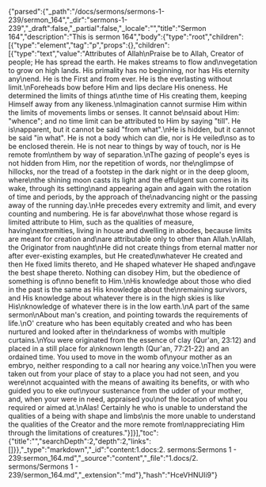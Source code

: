 {"parsed":{"_path":"/docs/sermons/sermons-1-239/sermon_164","_dir":"sermons-1-239","_draft":false,"_partial":false,"_locale":"","title":"Sermon 164","description":"This is sermon 164","body":{"type":"root","children":[{"type":"element","tag":"p","props":{},"children":[{"type":"text","value":"Attributes of Allah\nPraise be to Allah, Creator of people; He has spread the earth. He makes streams to flow and\nvegetation to grow on high lands. His primality has no beginning, nor has His eternity any\nend. He is the First and from ever. He is the everlasting without limit.\nForeheads bow before Him and lips declare His oneness. He determined the limits of things at\nthe time of His creating them, keeping Himself away from any likeness.\nImagination cannot surmise Him within the limits of movements limbs or senses. It cannot be\nsaid about Him: \"whence\"; and no time limit can be attributed to Him by saying \"till\". He is\napparent, but it cannot be said \"from what\".\nHe is hidden, but it cannot be said \"in what\". He is not a body which can die, nor is He veiled\nso as to be enclosed therein. He is not near to things by way of touch, nor is He remote from\nthem by way of separation.\nThe gazing of people's eyes is not hidden from Him, nor the repetition of words, nor the\nglimpse of hillocks, nor the tread of a footstep in the dark night or in the deep gloom, where\nthe shining moon casts its light and the effulgent sun comes in its wake, through its setting\nand appearing again and again with the rotation of time and periods, by the approach of the\nadvancing night or the passing away of the running day.\nHe precedes every extremity and limit, and every counting and numbering. He is far above\nwhat those whose regard is limited attribute to Him, such as the qualities of measure, having\nextremities, living in house and dwelling in abodes, because limits are meant for creation and\nare attributable only to other than Allah.\nAllah, the Originator from naught\nHe did not create things from eternal matter nor after ever-existing examples, but He created\nwhatever He created and then He fixed limits thereto, and He shaped whatever He shaped and\ngave the best shape thereto. Nothing can disobey Him, but the obedience of something is of\nno benefit to Him.\nHis knowledge about those who died in the past is the same as His knowledge about the\nremaining survivors, and His knowledge about whatever there is in the high skies is like His\nknowledge of whatever there is in the low earth.\nA part of the same sermon\nAbout man's creation, and pointing towards the requirements of life.\nO' creature who has been equitably created and who has been nurtured and looked after in the\ndarkness of wombs with multiple curtains.\nYou were originated from the essence of clay (Qur'an, 23:12) and placed in a still place for a\nknown length (Qur'an, 77:21-22) and an ordained time. You used to move in the womb of\nyour mother as an embryo, neither responding to a call nor hearing any voice.\nThen you were taken out from your place of stay to a place you had not seen, and you were\nnot acquainted with the means of awaiting its benefits, or with who guided you to eke out\nyour sustenance from the udder of your mother, and, when your were in need, appraised you\nof the location of what you required or aimed at.\nAlas! Certainly he who is unable to understand the qualities of a being with shape and limbs\nis the more unable to understand the qualities of the Creator and the more remote from\nappreciating Him through the limitations of creatures."}]}],"toc":{"title":"","searchDepth":2,"depth":2,"links":[]}},"_type":"markdown","_id":"content:1.docs:2. sermons:Sermons 1 - 239:sermon_164.md","_source":"content","_file":"1.docs/2. sermons/Sermons 1 - 239/sermon_164.md","_extension":"md"},"hash":"HceVHNUIi9"}